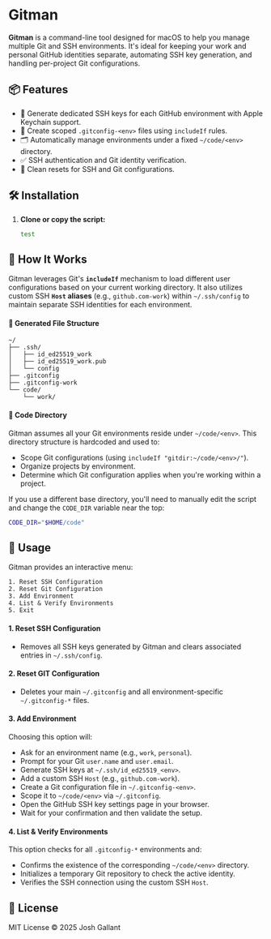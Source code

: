 # Gitman

**Gitman** is a command-line tool designed for macOS to help you manage multiple Git and SSH environments. It's ideal for keeping your work and personal GitHub identities separate, automating SSH key generation, and handling per-project Git configurations.

## 📦 Features
  * 🔐 Generate dedicated SSH keys for each GitHub environment with Apple Keychain support.
  * 🧾 Create scoped `.gitconfig-<env>` files using `includeIf` rules.
  * 🗂️ Automatically manage environments under a fixed `~/code/<env>` directory.
  * ✅ SSH authentication and Git identity verification.
  * 🧹 Clean resets for SSH and Git configurations.

## 🛠️ Installation

1.  **Clone or copy the script:**

    ```bash
	test
    ```

## 🧩 How It Works

Gitman leverages Git's **`includeIf`** mechanism to load different user configurations based on your current working directory. It also utilizes custom SSH **`Host` aliases** (e.g., `github.com-work`) within `~/.ssh/config` to maintain separate SSH identities for each environment.

#### 🔧 Generated File Structure

```
~/
├── .ssh/
│   ├── id_ed25519_work
│   ├── id_ed25519_work.pub
│   └── config
├── .gitconfig
├── .gitconfig-work
└── code/
    └── work/
```

#### 📁 Code Directory

Gitman assumes all your Git environments reside under `~/code/<env>`. This directory structure is hardcoded and used to:

  * Scope Git configurations (using `includeIf "gitdir:~/code/<env>/"`).
  * Organize projects by environment.
  * Determine which Git configuration applies when you're working within a project.

If you use a different base directory, you'll need to manually edit the script and change the `CODE_DIR` variable near the top:

```bash
CODE_DIR="$HOME/code"
```

## 🚀 Usage

Gitman provides an interactive menu:

```
1. Reset SSH Configuration
2. Reset Git Configuration
3. Add Environment
4. List & Verify Environments
5. Exit
```

#### 1. Reset SSH Configuration
* Removes all SSH keys generated by Gitman and clears associated entries in `~/.ssh/config`.

#### 2. Reset GIT Configuration
* Deletes your main `~/.gitconfig` and all environment-specific `~/.gitconfig-*` files.

#### 3. Add Environment

Choosing this option will:

  * Ask for an environment name (e.g., `work`, `personal`).
  * Prompt for your Git `user.name` and `user.email`.
  * Generate SSH keys at `~/.ssh/id_ed25519_<env>`.
  * Add a custom SSH `Host` (e.g., `github.com-work`).
  * Create a Git configuration file in `~/.gitconfig-<env>`.
  * Scope it to `~/code/<env>` via `~/.gitconfig`.
  * Open the GitHub SSH key settings page in your browser.
  * Wait for your confirmation and then validate the setup.

#### 4. List & Verify Environments

This option checks for all `.gitconfig-*` environments and:

  * Confirms the existence of the corresponding `~/code/<env>` directory.
  * Initializes a temporary Git repository to check the active identity.
  * Verifies the SSH connection using the custom SSH `Host`.


## 📄 License

MIT License
© 2025 Josh Gallant